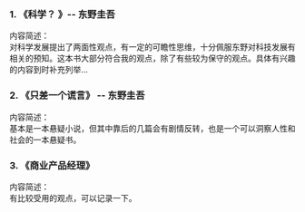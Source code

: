 ### 1. 《科学？ 》-- 东野圭吾  
内容简述：  
对科学发展提出了两面性观点，有一定的可瞻性思维，十分佩服东野对科技发展有相关的预知。这本书大部分符合我的观点，除了有些较为保守的观点。具体有兴趣的内容到时补充列举...   
### 2. 《只差一个谎言》  -- 东野圭吾
内容简述：  
基本是一本悬疑小说，但其中靠后的几篇会有剧情反转，也是一个可以洞察人性和社会的一本悬疑书。  
### 3. 《商业产品经理》  
内容简述：  
有比较受用的观点，可以记录一下。
